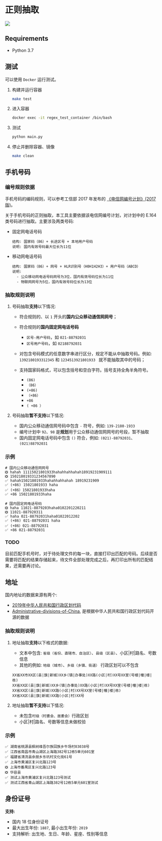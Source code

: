# 正则抽取

![](https://img.shields.io/badge/python-3.7+-brightgreen)

## Requirements

- Python 3.7

## 测试

可以使用 `Docker` 运行测试。

1. 构建并运行容器

    ```bash
    make test
    ```

2. 进入容器

    ```bash
    docker exec -it regex_test_container /bin/bash
    ```
   
3. 测试

    ```bash
    python main.py
    ```
   
4. 停止并删除容器、镜像

    ```bash
    make clean
    ```

## 手机号码

### 编号规则依据

手机号码的编码规则，可以参考工信部 2017 年发布的 [《电信网编号计划》(2017 版)](http://miinac.gov.cn/components/Notice.action?doType=view&id=150951611150008830915)。

关于手机号码的正则抽取，本工具主要依据该电信网编号计划，对计划中的 E.164 类号码进行抽取。主要涉及两类号码:

- 固定网电话号码

    ```text
    结构: 国家码（86）+ 长途区号 + 本地用户号码
    说明: 国内有效号码最大位长为11位
    ```

- 移动网电话号码

    ```text
    结构: 国家码（86）+ 网号 + HLR识别号（H0H1H2H3）+ 用户号码（ABCD）
    说明: 
      - 公众移动网电话号码网号为3位，国内有效号码位长为11位
      - 物联网网号为5位，国内有效号码位长为13位
    ```

### 抽取规则说明

1. 号码抽取**支持**以下情况:

    - 符合规则的、以 `1` 开头的**国内公众移动通信网网号**；
    - 符合规则的**国内固定网电话号码**
    
        - `区号-用户号码`，如 `021-88792031`
        - `区号用户号码`，如 `02188792031`
        
    - 对包含号码模式的任意数字串进行区分，规定不能从中抽取号码。例如: `1392180193312345` 和 `1234513921801933
    ` 就不能抽取其中的号码；
    - 支持国家码格式，可以包含括号和空白字符。括号支持全角半角符号。
        
        - `(86)`
        - `（86）`
        - `(+86)`
        - `（+86）`
        - `+86`
        - `( +86 ）`

2. 号码抽取**暂不支持**以下情况:

    - 国内公众移动通信网号码中包含 `-` 符号，例如: `139-2180-1933`
    - 编号计划中 `92`、`98` 是**规划**用于公众移动通信网网号的号段，暂不抽取
    - 国内固定网电话号码中包含 `()` 符合，例如: `(021)-88792031`、`(021)88792031`

### 示例

```text
# 国内公众移动通信网网号
❎ hahah 11115021801933hahahhahhahah18919231909111
❎ 150218019331234567890
✅ hahah15021801933hahahhahhahah 18919231909
✅ (+86) 15021801933 haha
✅ (+86）15021801933haha
✅ +86 15021801933haha

# 国内固定网电话号码
❎ haha 11021-8879203haha0102201220211
❎ 11021-887920311
✅ haha 021-88792031haha01022012202
✅ (+86) 021-88792031 haha
✅ (+86）021-88792031
✅ +86 021-88792031
```

### TODO

目前匹配手机号时，对于待处理文件的每一块，直接打印出匹配的号码。后续是否需要将匹配的结果存储起来，待文件全部处理完成之后，再打印出所有的匹配结果，还需要再讨论。


## 地址

国内地址的数据来源有两个:

- [2019年中华人民共和国行政区划代码](http://www.mca.gov.cn/article/sj/xzqh/2019/)
- [Administrative-divisions-of-China](https://github.com/modood/Administrative-divisions-of-China), 是根据中华人民共和国行政区划代码开源的数据

### 抽取规则说明

1. 地址抽取**支持**以下格式的数据:

    - 文本中包含: `省级（省份、直辖市、自治区）`、`县级（区县）`、小区|村|路名、号数信息
    - 其他的例如: `地级（城市）`、`乡级（乡镇、街道）` 行政区划可以不包含

    ```text
    XX省XX市XX区(县|旗|新城)XX乡(镇|办事处)XX路(小区|村)XX号XX室(号楼|幢|楼|栋)
    XX省XX区(县|旗|新城)XX乡(镇|办事处)XX路(小区|村)XX号XX室(号楼|幢|楼|栋)
    XX省XX区(县|旗|新城)XX路(小区|村)XX号XX室(号楼|幢|楼|栋)
    XX省XX区(县|旗|新城)XX路(小区|村)XX号
    ```

2. 地址抽取**暂不支持**以下情况:

    - 未包含`村级（村委会、居委会）`行政区划
    - 小区|村|路名、号数等信息未做校验
    
### 示例

```text
✅ 湖南省桃源县枫树维吾尔族回族乡牛场村03038号
✅ 江西省南昌市青山湖区上海路382号12栋5单元601室
✅ 福建省清流县余朋乡东坑村文化街61号
✅ 上海市黄浦区复兴北路123号
❎ 上海市番禺区复兴北路123号
❎ 华容县
✅ 测试上海市黄浦区复兴北路123号测试
✅ 测试江西省青山湖区上海路382号12栋5单元601室测试
```

## 身份证号

**支持:**
- 国内 18 位身份证号
- 最大出生年份: `1887`, 最小出生年份: `2019`
- 支持解析: 出生地、生日、年龄、星座、性别等信息
